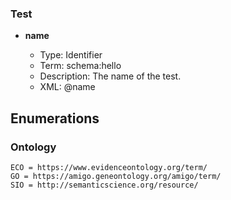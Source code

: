 ### Test

- **name**

  - Type: Identifier
  - Term: schema:hello
  - Description: The name of the test.
  - XML: @name

## Enumerations

### Ontology

```
ECO = https://www.evidenceontology.org/term/
GO = https://amigo.geneontology.org/amigo/term/
SIO = http://semanticscience.org/resource/
```
